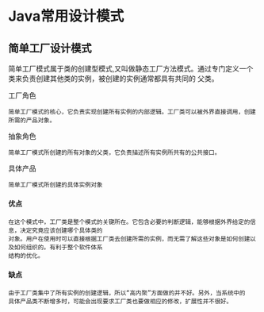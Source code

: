 # Java常用设计模式 

## 简单工厂设计模式
简单工厂模式属于类的创建型模式,又叫做静态工厂方法模式。通过专门定义一个类来负责创建其他类的实例，被创建的实例通常都具有共同的
父类。

工厂角色

    简单工厂模式的核心，它负责实现创建所有实例的内部逻辑。工厂类可以被外界直接调用，创建所需的产品对象。
    
抽象角色
    
    简单工厂模式所创建的所有对象的父类，它负责描述所有实例所共有的公共接口。

具体产品

    简单工厂模式所创建的具体实例对象

#### 优点
    
    在这个模式中，工厂类是整个模式的关键所在。它包含必要的判断逻辑，能够根据外界给定的信息，决定究竟应该创建哪个具体类的
    对象。用户在使用时可以直接根据工厂类去创建所需的实例，而无需了解这些对象是如何创建以及如何组织的。有利于整个软件体系
    结构的优化。
    


#### 缺点
    
    由于工厂类集中了所有实例的创建逻辑，所以“高内聚”方面做的并不好。另外，当系统中的
    具体产品类不断增多时，可能会出现要求工厂类也要做相应的修改，扩展性并不很好。

## 